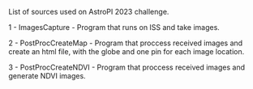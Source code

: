 List of sources used on AstroPI 2023 challenge.

1 - ImagesCapture - Program that runs on ISS and take images.

2 - PostProcCreateMap - Program that proccess received images and create an html file, with the globe and one pin for each image location.

3 - PostProcCreateNDVI - Program that proccess received images and generate NDVI images.
